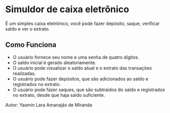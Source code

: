 # Simuldor de caixa eletrônico
É um simples caixa eletrônico, você pode fazer depósito, saque, verificar saldo e ver o extrato. 
## Como Funciona
 * O usuário fornece seu nome e uma senha de quatro dígitos.
 * O saldo inicial é gerado aleatoriamente.
 * O usuário pode visualizar o saldo atual e o extrato das transações realizadas.
 * O usuário pode fazer depósitos, que são adicionados ao saldo e registrados no extrato.
 * O usuário pode fazer saques, que são subtraídos do saldo e registrados no extrato, desde que haja saldo suficiente.

Autor: Yasmin Lara Amanajás de Miranda

